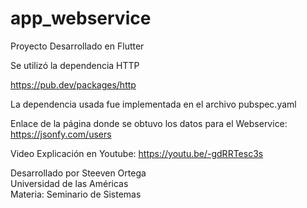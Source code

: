 
# app_webservice

Proyecto Desarrollado en Flutter

Se utilizó la dependencia HTTP

https://pub.dev/packages/http <br>

La dependencia usada fue implementada en el archivo pubspec.yaml <br>

Enlace de la página donde se obtuvo los datos para el Webservice: <br>
https://jsonfy.com/users <br>

Video Explicación en Youtube: https://youtu.be/-gdRRTesc3s<br>

Desarrollado por Steeven Ortega <br>
Universidad de las Américas <br>
Materia: Seminario de Sistemas
